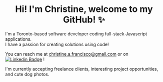 <h1 align="center">Hi! I'm Christine, welcome to my GitHub! ✨</h1>

I'm a Toronto-based software developer coding full-stack Javascript applications.</br>
I have a passion for creating solutions using code!</br>

You can reach me at christine.a.francisco@gmail.com or on [![Linkedin Badge](https://img.shields.io/badge/LinkedIn-0077B5?style=for-the-badge&logo=linkedin&logoColor=white)](https://www.linkedin.com/in/christineafrancisco/) !

I'm currently accepting freelance clients, interesting project opportunities, and cute dog photos.

<!---
ChristineFrancisco/ChristineFrancisco is a ✨ special ✨ repository because its `README.md` (this file) appears on your GitHub profile.
You can click the Preview link to take a look at your changes.
--->
